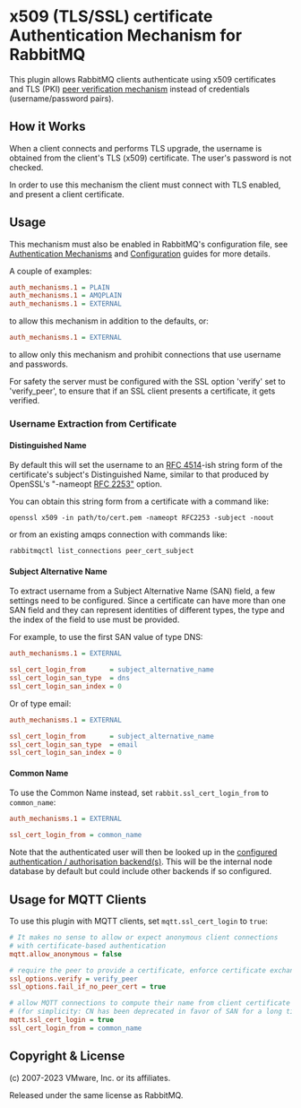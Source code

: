 # x509 (TLS/SSL) certificate Authentication Mechanism for RabbitMQ

This plugin allows RabbitMQ clients authenticate using x509 certificates
and TLS (PKI) [peer verification mechanism](https://tools.ietf.org/html/rfc5280#section-6)
instead of credentials (username/password pairs).


## How it Works

When a client connects and performs TLS upgrade, 
the username is obtained from the client's
TLS (x509) certificate. The user's password is not checked.

In order to use this mechanism the client must connect with TLS enabled, and
present a client certificate.


## Usage

This mechanism must also be enabled in RabbitMQ's configuration file,
see [Authentication Mechanisms](https://www.rabbitmq.com/authentication.html) and
[Configuration](https://www.rabbitmq.com/configure.html) guides for
more details.

A couple of examples:

``` ini
auth_mechanisms.1 = PLAIN
auth_mechanisms.1 = AMQPLAIN
auth_mechanisms.1 = EXTERNAL
```

to allow this mechanism in addition to the defaults, or:

``` ini
auth_mechanisms.1 = EXTERNAL
```

to allow only this mechanism and prohibit connections that use
username and passwords.

For safety the server must be configured with the SSL option 'verify'
set to 'verify_peer', to ensure that if an SSL client presents a
certificate, it gets verified.

### Username Extraction from Certificate

#### Distinguished Name

By default this will set the username to an [RFC 4514](https://tools.ietf.org/html/rfc4514)-ish string form of
the certificate's subject's Distinguished Name, similar to that
produced by OpenSSL's "-nameopt [RFC 2253"](https://tools.ietf.org/html/rfc2253) option.

You can obtain this string form from a certificate with a command like:

```
openssl x509 -in path/to/cert.pem -nameopt RFC2253 -subject -noout
```

or from an existing amqps connection with commands like:

``` bash
rabbitmqctl list_connections peer_cert_subject
```

#### Subject Alternative Name

To extract username from a Subject Alternative Name (SAN) field, a few
settings need to be configured. Since a certificate can have more than
one SAN field and they can represent identities of different types,
the type and the index of the field to use must be provided.

For example, to use the first SAN value of type DNS:

``` ini
auth_mechanisms.1 = EXTERNAL

ssl_cert_login_from      = subject_alternative_name
ssl_cert_login_san_type  = dns
ssl_cert_login_san_index = 0
```

Or of type email:

``` ini
auth_mechanisms.1 = EXTERNAL

ssl_cert_login_from      = subject_alternative_name
ssl_cert_login_san_type  = email
ssl_cert_login_san_index = 0
```

#### Common Name

To use the Common Name instead, set `rabbit.ssl_cert_login_from` to `common_name`:

``` ini
auth_mechanisms.1 = EXTERNAL

ssl_cert_login_from = common_name
```

Note that the authenticated user will then be looked up in the
[configured authentication / authorisation backend(s)](https://www.rabbitmq.com/access-control.html). This will be
the internal node database by default but could include other
backends if so configured.


## Usage for MQTT Clients

To use this plugin with MQTT clients, set `mqtt.ssl_cert_login` to `true`:

``` ini
# It makes no sense to allow or expect anonymous client connections
# with certificate-based authentication 
mqtt.allow_anonymous = false

# require the peer to provide a certificate, enforce certificate exchange
ssl_options.verify = verify_peer
ssl_options.fail_if_no_peer_cert = true

# allow MQTT connections to compute their name from client certificate's CN
# (for simplicity: CN has been deprecated in favor of SAN for a long time)
mqtt.ssl_cert_login = true
ssl_cert_login_from = common_name
```


## Copyright & License

(c) 2007-2023 VMware, Inc. or its affiliates.

Released under the same license as RabbitMQ.

